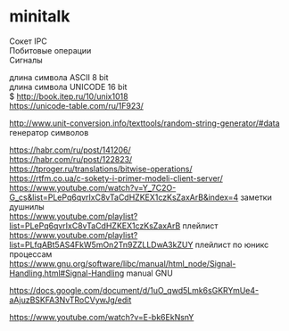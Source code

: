 # minitalk
Сокет IPC  
Побитовые операции  
Сигналы  
  
длина символа ASCII 8 bit  
длина символа UNICODE 16 bit  
$ http://book.itep.ru/10/unix1018  
https://unicode-table.com/ru/1F923/  

http://www.unit-conversion.info/texttools/random-string-generator/#data генератор символов

https://habr.com/ru/post/141206/  
https://habr.com/ru/post/122823/  
https://tproger.ru/translations/bitwise-operations/  
https://rtfm.co.ua/c-sokety-i-primer-modeli-client-server/  
https://www.youtube.com/watch?v=Y_7C2O-G_cs&list=PLePq6qvrIxC8vTaCdHZKEX1czKsZaxArB&index=4 заметки душнилы  
https://www.youtube.com/playlist?list=PLePq6qvrIxC8vTaCdHZKEX1czKsZaxArB плейлист  
https://www.youtube.com/playlist?list=PLfqABt5AS4FkW5mOn2Tn9ZZLLDwA3kZUY  плейлист по юникс процессам  
https://www.gnu.org/software/libc/manual/html_node/Signal-Handling.html#Signal-Handling manual GNU  
  
https://docs.google.com/document/d/1uO_qwd5Lmk6sGKRYmUe4-aAjuzBSKFA3NvTRoCVywJg/edit  
  
https://www.youtube.com/watch?v=E-bk6EkNsnY  

  
